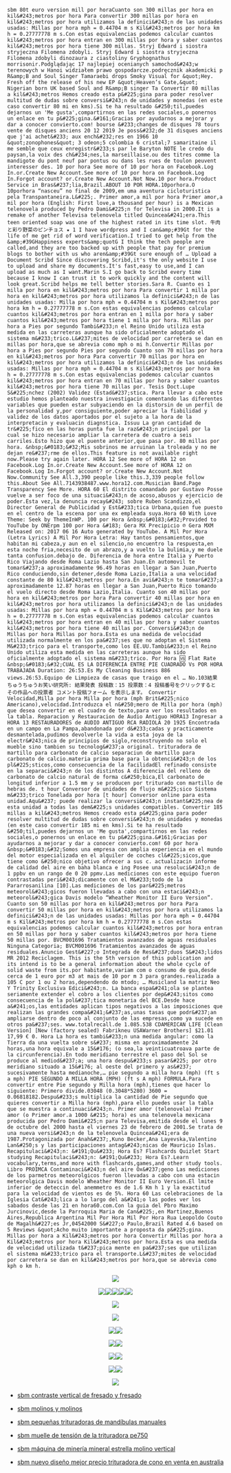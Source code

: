 
```
sbm 80t euro version mill por horaCuanto son 300 millas por hora en kil&#243;metros por hora Para convertir 300 millas por hora en kil&#243;metros por hora utilizamos la definici&#243;n de las unidades usadas: Millas por hora mph = 0.44704 m s Kil&#243;metros por hora km h = 0.27777778 m s.Con estas equivalencias podemos calcular cuantos kil&#243;metros por hora entran en 300 millas por hora y saber cuantos kil&#243;metros por hora tiene 300 millas. Stryj Edward i siostra stryjeczna Filomena zdobyli. Stryj Edward i siostra stryjeczna Filomena zdobyli dinozaura z ciastoliny Gryphognathus morrisonir.Podglądając 17 najlepiej ocenianych samochod&#243;w terenowych w Hanoi widziałem prawo gospodarcze.podręcznik akademicki p R&amp;B and Soul Singer Tamaraebi drops Smoky Visual for &quot;Hey. Fresh off the release of his new EP &quot;Heaven’s Gate,&quot; Nigerian born UK based Soul and R&amp;B singer Ta Convertir 80 millas a kil&#243;metros Hemos creado esta p&#225;gina para poder resolver multitud de dudas sobre conversi&#243;n de unidades y monedas (en este caso convertir 80 mi en kms).Si te ha resultado &#250;til,puedes dejarnos un 'Me gusta',compartirnos en las redes sociales,o ponernos un enlace en tu p&#225;gina.&#161;Gracias por ayudarnos a mejorar y dar a conocer convierto.com! bourse &#233;changes de disques 78 tours vente de disques anciens 20 12 2019 Je poss&#232;de 31 disques anciens que j'ai achet&#233; aux ench&#232;res en 1966 10 &quot;zonophones&quot; 3 odeon;5 colombia 6 cristal;7 samaritaine il me semble que ceux enregistr&#233;s par le Baryton NOTE le credo du paysan,la voix des ch&#234;nes,la marseillaise.ou des titres comme la mandigote du pont neuf par pontus ou dans les rues de toulon peuvent interesser des. 10 por hora See more of 10 por hora on Facebook.Log In.or.Create New Account.See more of 10 por hora on Facebook.Log In.Forgot account? or.Create New Account.Not Now.10 por hora.Product Service in Bras&#237;lia,Brazil.ABOUT 10 POR HORA.10porhora.O 10porhora “nasceu” no final de 2009,em uma aventura cicloturistica pela Transpantaneira.L&#225;. Primer amor,a mil por hora Primer amor,a mil por hora (English: First love,a thousand per hour) is a Mexican telenovela produced by Pedro Dami&#225;n for Televisa in 2000.It is a remake of another Televisa telenovela titled Quincea&#241;era.This teen oriented soap was one of the highest rated in its time slot. 牛肉と彩り野菜のピンチョス ★ 1 I have wordpress and I can&amp;#39Gt for the life of me get rid of word verification.I tried to get help from the &amp;#39GHappiness experts&amp;quotG I think the tech people are called,and they are too backed up with people that pay for premium blogs to bother with us who aren&amp;#39Gt sure enough of … Upload a Document Scribd Since discovering Scribd,it's the only website I use to upload and share my documents.It's fast,easy to use,and I can upload as much as I want.Marin S.I go back to Scribd every time because I know I can trust it to work quickly and the content will look great.Scribd helps me tell better stories.Sara R. Cuanto es 1 milla por hora en kil&#243;metros por hora Para convertir 1 milla por hora en kil&#243;metros por hora utilizamos la definici&#243;n de las unidades usadas: Milla por hora mph = 0.44704 m s Kil&#243;metros por hora km h = 0.27777778 m s.Con estas equivalencias podemos calcular cuantos kil&#243;metros por hora entran en 1 milla por hora y saber cuantos kil&#243;metros por hora tiene 1 milla por hora. Millas por hora a Pies por segundo Tambi&#233;n el Reino Unido utiliza esta medida en las carreteras aunque ha sido oficialmente adoptado el sistema m&#233;trico.L&#237;mites de velocidad por carretera se dan en millas por hora,que se abrevia como mph o mi h.Convertir Millas por hora a Pies por segundo Pies por segundo Cuanto son 70 millas por hora en kil&#243;metros por hora Para convertir 70 millas por hora en kil&#243;metros por hora utilizamos la definici&#243;n de las unidades usadas: Millas por hora mph = 0.44704 m s Kil&#243;metros por hora km h = 0.27777778 m s.Con estas equivalencias podemos calcular cuantos kil&#243;metros por hora entran en 70 millas por hora y saber cuantos kil&#243;metros por hora tiene 70 millas por. Tesis Doct.Lupe S&#225;nchez (2002) Validez (Estad&#237;stica. Para llevar a cabo este estudio hemos planteado nuestra investigacin comentando las diferentes variables que pueden estar subyaciendo en la distorsin de un perfil de la personalidad y,por consiguiente,poder apreciar la fiabilidad y validez de los datos aportados por el sujeto a la hora de la interpretacin y evaluacin diagnstica. Issuu La gran cantidad de tr&#225;fico en las horas punta fue la raz&#243;n principal por la cual se hizo necesario ampliar la carretera de cuatro a seis carriles.Esto hizo que el puente anterior,que pasa por. 80 millas por hora. &nbsp;&#0183;&#32;Mis sobrinos me arruinan la troleada y no me dejan re&#237;rme de ellos.This feature is not available right now.Please try again later. HORA 12 See more of HORA 12 on Facebook.Log In.or.Create New Account.See more of HORA 12 on Facebook.Log In.Forgot account? or.Create New Account.Not Now.Community See All.3,390 people like this.3,339 people follow this.About See All.7143938487.www.hora12.com.Musician Band.Page Transparency See More. HORA 60 El distrito comandado por Gustavo Posse vuelve a ser foco de una situaci&#243;n de acoso,abusos y ejercicio de poder.Esta vez,la denuncia recay&#243; sobre Ruben Scandizzo,el Director General de Publicidad y Est&#233;tica Urbana,quien fue puesto en el centro de la escena por una ex empleada suya.Hora 60 With Love Theme: Seek by ThemeInWP. 100 por Hora &nbsp;&#0183;&#32;Provided to YouTube by ONErpm 100 por Hora &#183; Gera MX Precipicio ℗ Gera MXM Released on: 2017 06 16 Auto generated by YouTube. A Mil Por Hora (Letra Lyrics) A Mil Por Hora Letra: Hay tantos pensamientos,que habitan mi cabeza,y aun en el silencio,no encuentro la respuesta,en esta noche fria,necesito de un abrazo,y a vuelto la bulimia,y me duele tanta confusion.debajo de. Diferencia de hora entre Italia y Puerto Rico Viajando desde Roma Lazio hasta San Juan.En automovil te tomar&#237;a aproximadamente 96.49 horas en llegar a San Juan,Puerto Rico conduciendo,sin detener,desde Roma Lazio,Italia a una velocidad constante de 80 kil&#243;metros por hora.En avi&#243;n te tomar&#237;a aproximadamente 12.87 horas en llegar a San Juan,Puerto Rico tomando el vuelo directo desde Roma Lazio,Italia. Cuanto son 40 millas por hora en kil&#243;metros por hora Para convertir 40 millas por hora en kil&#243;metros por hora utilizamos la definici&#243;n de las unidades usadas: Millas por hora mph = 0.44704 m s Kil&#243;metros por hora km h = 0.27777778 m s.Con estas equivalencias podemos calcular cuantos kil&#243;metros por hora entran en 40 millas por hora y saber cuantos kil&#243;metros por hora tiene 40 millas por. Conversi&#243;n de Millas por hora Millas por hora.Esta es una medida de velocidad utilizada normalmente en los pa&#237;ses que no adoptan el Sistema M&#233;trico para el transporte,como los EE.UU.Tambi&#233;n el Reino Unido utiliza esta medida en las carreteras aunque ha sido oficialmente adoptado el sistema m&#233;trico. Por Hora 🆚 Flat Rate &nbsp;&#0183;&#32;CUAL ES LA DIFERENCIA ENTRE PIE CUADRADO Vs POR HORA TRABAJADA Duration: 26:53.Es My Cleaning Business 886 views.26:53.Equipo de Limpieza de casas que traigo en el … No.103結果 ちゅうちゅうお笑い研究所: 結果発表 投稿数：15 投票数：4 投稿番号をクリックすると その作品への投票者 コメント投稿フォーム を表示します。 Convertir Velocidad,Milla por hora Milla por hora (mph Brit&#225;nico Americano),velocidad.Introduzca el n&#250;mero de Milla por hora (mph) que desea convertir en el cuadro de texto,para ver los resultados en la tabla. Reparacion y Restauracion de Audio Antiguo HORA13 Ingresar a HORA 13 RESTAURADORES de AUDIO ANTIGUO RCA RADIOLA 20 1925 Encontrada en un campo en La Pampa,abandonada por d&#233;cadas y practicamente desmantelada,pudimos devolverle la vida a esta joya de la electr&#243;nica de principios de siglo,reconstruyendo no solo el mueble sino tambien su tecnolog&#237;a original. trituradora de martillo para carbonato de calcio separaciun de martillo para carbonato de calcio.materia prima base para la obtenci&#243;n de los pl&#225;sticos,como consecuencia de la facilidadEl refinado consiste en la separaci&#243;n de los distintos A diferencia del relleno de carbonato de calcio natural de forma c&#250;bica,El carbonato de longitud inferior a 1.5 mm y se producen por triturado con martillo de hebras de. t hour Conversor de unidades de flujo m&#225;sico Sistema m&#233;trico Tonelada por hora [t hour] Conversor online para esta unidad.Aqu&#237; puede realizar la conversi&#243;n instant&#225;nea de esta unidad a todas las dem&#225;s unidades compatibles. Convertir 185 millas a kil&#243;metros Hemos creado esta p&#225;gina para poder resolver multitud de dudas sobre conversi&#243;n de unidades y monedas (en este caso convertir 185 mi en kms).Si te ha resultado &#250;til,puedes dejarnos un 'Me gusta',compartirnos en las redes sociales,o ponernos un enlace en tu p&#225;gina.&#161;Gracias por ayudarnos a mejorar y dar a conocer convierto.com! 60 por hora &nbsp;&#0183;&#32;Somos una empresa con amplia experiencia en el mundo del motor especializada en el alquiler de coches cl&#225;sicos,que tiene como &#250;nico objetivo ofrecer a sus c. actualizacin informe de calidad del aire en baha blanca e ing Posee una resoluci&#243;n de 1 ppbv en un rango de 0 20 ppmv.Las mediciones con este equipo fueron contrastadas peri&#243;dicamente con el M&#233;todo de la Pararrosanilina [10].Las mediciones de los par&#225;metros meteorol&#243;gicos fueron llevadas a cabo con una estaci&#243;n meteorol&#243;gica Davis modelo “Wheather Monitor II Euro Version”. Cuanto son 50 millas por hora en kil&#243;metros por hora Para convertir 50 millas por hora en kil&#243;metros por hora utilizamos la definici&#243;n de las unidades usadas: Millas por hora mph = 0.44704 m s Kil&#243;metros por hora km h = 0.27777778 m s.Con estas equivalencias podemos calcular cuantos kil&#243;metros por hora entran en 50 millas por hora y saber cuantos kil&#243;metros por hora tiene 50 millas por. BVCM001696 Tratamientos avanzados de aguas residuales Ninguna Categoria; BVCM001696 Tratamientos avanzados de aguas residuales.Anuncio Gest&#227;o Integrada de Res&#237;duos S&#243;lidos MR 2012 Reciclagem. This is the 5th version of this publication and its intend is to be a general information about the whole cycle of solid waste from its.por habitante,variam com o consumo de gua,desde cerca de 1 euro por m3 at mais de 10 por m 3 para grandes.realizada a 105 C por 1 ou 2 horas,dependendo do mtodo; … Musicland la matriz Neo Y Trinity Exclusiva Edici&#243;n. La banca espa&#241;ola se plantea seriamente extender el cobro a los clientes por dep&#243;sitos como consecuencia de la pol&#237;tica monetaria del BCE.Desde hace a&#241;os,las entidades aplican tipos negativos a las imposiciones que realizan las grandes compa&#241;&#237;as,unas tasas que podr&#237;an ampliarse dentro de poco al conjunto de las empresas,como ya sucede en otros pa&#237;ses. www.totalrecall.de 1.085.538 CDAMERICAN LIFE [Clean Version] [New (factory sealed) Fabrikneu USAWarner Brothers] $21.01 17,99 € 0. Hora La hora es tambi&#233;n una medida angular: como la Tierra da una vuelta sobre s&#237; misma en aproximadamente 24 horas,una hora equivale a 15&#176; (o sea,la veinticuatroava parte de la circunferencia).En todo meridiano terrestre el paso del Sol se produce al mediod&#237;a; una hora despu&#233;s pasar&#225; por otro meridiano situado a 15&#176; al oeste del primero y as&#237; sucesivamente hasta medianoche,… pie segundo a milla hora (mph) (ft s a mph) PIE SEGUNDO A MILLA HORA (MPH) (ft s A mph) FORMULA.Para convertir entre Pie segundo y Milla hora (mph),tienes que hacer lo siguiente: Primero divide.03048 (0.3048*5280) 3600 = 0.06818182.Despu&#233;s multiplica la cantidad de Pie segundo que quieres convertir a Milla hora (mph),para ello puedes usar la tabla que se muestra a continuaci&#243;n. Primer amor (telenovela) Primer amor (o Primer amor.a 1000 &#215; hora) es una telenovela mexicana producida por Pedro Dami&#225;n para Televisa,emitida desde el lunes 9 de octubre del 2000 hasta el viernes 23 de febrero de 2001.Se trata de una nueva versi&#243;n de la telenovela Quincea&#241;era de 1987.Protagonizada por Anah&#237;,Kuno Becker,Ana Layevska,Valentino Lan&#250;s y las participaciones antag&#243;nicas de Mauricio Islas. Recapitulaci&#243;n: &#191;Qu&#233; Hora Es? Flashcards Quizlet Start studying Recapitulaci&#243;n: &#191;Qu&#233; Hora Es?.Learn vocabulary,terms,and more with flashcards,games,and other study tools. Libro PROIMCA Contaminaci&#243;n del aire Ox&#237;geno Las mediciones de los parmetros meteorolgicos fueron llevadas a cabo con una estacin meteorolgica Davis modelo Wheather Monitor II Euro Version.El lmite inferior de deteccin del anemmetro es de 1.6 Km h 1 y la exactitud para la velocidad de vientos es de 5%. Hora 60 Las celebraciones de la Iglesia Cat&#243;lica a lo largo del a&#241;o las podes ver los sabados desde las 21 en hora60.com.Con la guia del Pbro Maximo Jurcinovic,desde la Parroquia Maria de Can&#225;,en Martinez,Buenos Aires,Republica Argentina Mil Por Hora Mil Por Hora Rua Leopoldo Couto de Magalh&#227;es Jr,04542000 S&#227;o Paulo,Brazil Rated 4.6 based on 5 Reviews &quot;Acho muito importante a proposta da p&#225;gina. Millas por hora a Kil&#243;metros por hora Convertir Millas por hora a Kil&#243;metros por hora Kil&#243;metros por hora.Esta es una medida de velocidad utilizada t&#237;pica mente en pa&#237;ses que utilizan el sistema m&#233;trico para el transporte.L&#237;mites de velocidad por carretera se dan en kil&#243;metros por hora,que se abrevia como kph o km h. 
```

<div align="center">

<a href="https://es-crusher.shibang-china.com/github&k=sbm+80t+euro+version+mill+por+hora"><img src="https://static.shibang-china.com/es/crusher/logo.jpg"></a>

<a href="https://es-crusher.shibang-china.com/github&k=sbm+80t+euro+version+mill+por+hora"><img src="https://static.shibang-china.com/es/crusher/index.jpg"></a><a href="https://es-crusher.shibang-china.com/material.htmlgithub&k=sbm+80t+euro+version+mill+por+hora"><img src="https://static.shibang-china.com/es/crusher/material.jpg"></a><a href="https://es-crusher.shibang-china.com/application.htmlgithub&k=sbm+80t+euro+version+mill+por+hora"><img src="https://static.shibang-china.com/es/crusher/application.jpg"></a><a href="https://es-crusher.shibang-china.com/aboutus.htmlgithub&k=sbm+80t+euro+version+mill+por+hora"><img src="https://static.shibang-china.com/es/crusher/aboutus.jpg"></a><a href="https://es-crusher.shibang-china.com/contact.htmlgithub&k=sbm+80t+euro+version+mill+por+hora"><img src="https://static.shibang-china.com/es/crusher/contact.jpg"></a>

<a href="https://es-crusher.shibang-china.com/github&k=sbm+80t+euro+version+mill+por+hora"><img src="https://static.shibang-china.com/es/crusher/banner.jpg"></a>

<a href="https://swt.shibang-china.com/github&k=sbm+80t+euro+version+mill+por+hora"><img src="https://static.shibang-china.com/es/crusher/text.jpg"></a>

<a href="https://swt.shibang-china.com/github&k=sbm+80t+euro+version+mill+por+hora"><img src="https://static.shibang-china.com/es/crusher/chat.jpg"></a><a href="https://es-crusher.shibang-china.com/contact.htmlgithub&k=sbm+80t+euro+version+mill+por+hora"><img src="https://static.shibang-china.com/es/crusher/message.jpg"></a>

<a href="https://es-crusher.shibang-china.com/products/pe.htmlgithub&k=sbm+80t+euro+version+mill+por+hora"><img src="https://static.shibang-china.com/es/crusher/pe.jpg"></a><a href="https://es-crusher.shibang-china.com/products/pf.htmlgithub&k=sbm+80t+euro+version+mill+por+hora"><img src="https://static.shibang-china.com/es/crusher/pf.jpg"></a>

<a href="https://es-crusher.shibang-china.com/products/hpt.htmlgithub&k=sbm+80t+euro+version+mill+por+hora"><img src="https://static.shibang-china.com/es/crusher/hpt.jpg"></a><a href="https://es-crusher.shibang-china.com/products/vsi.htmlgithub&k=sbm+80t+euro+version+mill+por+hora"><img src="https://static.shibang-china.com/es/crusher/vsi.jpg"></a>

<a href="https://es-crusher.shibang-china.com/products/klv.htmlgithub&k=sbm+80t+euro+version+mill+por+hora"><img src="https://static.shibang-china.com/es/crusher/klv.jpg"></a><a href="https://es-crusher.shibang-china.com/products/portable.htmlgithub&k=sbm+80t+euro+version+mill+por+hora"><img src="https://static.shibang-china.com/es/crusher/portable.jpg"></a>

<a href="https://swt.shibang-china.com/github&k=sbm+80t+euro+version+mill+por+hora"><img src="https://static.shibang-china.com/es/crusher/case.jpg"></a>

</div>


* [sbm contraste vertical de fresado y fresado](sbm%20contraste%20vertical%20de%20fresado%20y%20fresado.md)

* [sbm molinos y molinos](sbm%20molinos%20y%20molinos.md)

* [sbm pequeñas trituradoras de mandíbulas manuales](sbm%20peque%C3%B1as%20trituradoras%20de%20mand%C3%ADbulas%20manuales.md)

* [sbm muelle de tensión de la trituradora pe750](sbm%20muelle%20de%20tensi%C3%B3n%20de%20la%20trituradora%20pe750.md)

* [sbm máquina de minería mineral estrella molino vertical](sbm%20m%C3%A1quina%20de%20miner%C3%ADa%20mineral%20estrella%20molino%20vertical.md)

* [sbm nuevo diseño mejor precio trituradora de cono en venta en australia](sbm%20nuevo%20dise%C3%B1o%20mejor%20precio%20trituradora%20de%20cono%20en%20venta%20en%20australia.md)